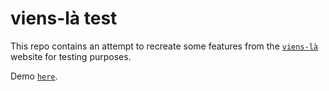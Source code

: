 # viens-là test

This repo contains an attempt to recreate some features from the [`viens-là`](https://viens-la.com/) website for testing purposes.

Demo [`here`](https://viensla-test.vercel.app/).